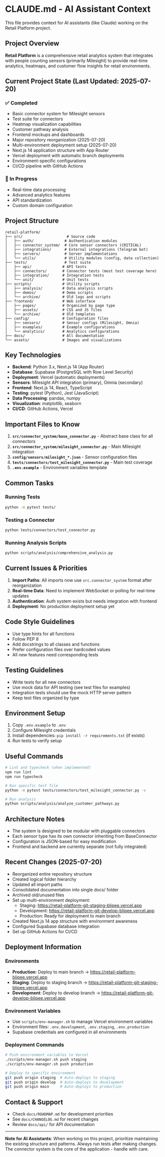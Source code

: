 # CLAUDE.md - AI Assistant Context

This file provides context for AI assistants (like Claude) working on the Retail Platform project.

## Project Overview

**Retail Platform** is a comprehensive retail analytics system that integrates with people counting sensors (primarily Milesight) to provide real-time analytics, heatmaps, and customer flow insights for retail environments.

## Current Project State (Last Updated: 2025-07-20)

### ✅ Completed
- Basic connector system for Milesight sensors
- Test suite for connectors
- Heatmap visualization capabilities
- Customer pathway analysis
- Frontend mockups and dashboards
- Major repository reorganization (2025-07-20)
- Multi-environment deployment setup (2025-07-20)
- Next.js 14 application structure with App Router
- Vercel deployment with automatic branch deployments
- Environment-specific configurations
- CI/CD pipeline with GitHub Actions

### 🚧 In Progress
- Real-time data processing
- Advanced analytics features
- API standardization
- Custom domain configuration

## Project Structure

```
retail-platform/
├── src/                    # Source code
│   ├── auth/              # Authentication modules
│   ├── connector_system/  # Core sensor connectors (CRITICAL)
│   ├── integrations/      # External integrations (Telegram bot)
│   ├── servers/           # Server implementations
│   └── utils/             # Utility modules (config, data collection)
├── tests/                 # Test suite
│   ├── api/              # API tests
│   ├── connectors/       # Connector tests (most test coverage here)
│   ├── integration/      # Integration tests
│   └── unit/             # Unit tests
├── scripts/              # Utility scripts
│   ├── analysis/         # Data analysis scripts
│   ├── demos/            # Demo scripts
│   └── archive/          # Old logs and scripts
├── frontend/             # Web interface
│   ├── pages/            # Organized by page type
│   ├── assets/           # CSS and JS files
│   └── archive/          # Old templates
├── config/               # Configuration files
│   ├── sensors/          # Sensor configs (Milesight, Omnia)
│   ├── examples/         # Example configurations
│   └── analytics/        # Analytics configurations
├── docs/                 # All documentation
└── assets/               # Images and visualizations
```

## Key Technologies

- **Backend**: Python 3.x, Next.js 14 (App Router)
- **Database**: Supabase (PostgreSQL with Row Level Security)
- **Deployment**: Vercel (automatic deployments)
- **Sensors**: Milesight API integration (primary), Omnia (secondary)
- **Frontend**: Next.js 14, React, TypeScript
- **Testing**: pytest (Python), Jest (JavaScript)
- **Data Processing**: pandas, numpy
- **Visualization**: matplotlib, seaborn
- **CI/CD**: GitHub Actions, Vercel

## Important Files to Know

1. **`src/connector_system/base_connector.py`** - Abstract base class for all connectors
2. **`src/connector_system/milesight_connector.py`** - Main Milesight integration
3. **`config/sensors/milesight_*.json`** - Sensor configuration files
4. **`tests/connectors/test_milesight_connector.py`** - Main test coverage
5. **`.env.example`** - Environment variables template

## Common Tasks

### Running Tests
```bash
python -m pytest tests/
```

### Testing a Connector
```bash
python tests/connectors/test_connector.py
```

### Running Analysis Scripts
```bash
python scripts/analysis/comprehensive_analysis.py
```

## Current Issues & Priorities

1. **Import Paths**: All imports now use `src.connector_system` format after reorganization
2. **Real-time Data**: Need to implement WebSocket or polling for real-time updates
3. **Authentication**: Auth system exists but needs integration with frontend
4. **Deployment**: No production deployment setup yet

## Code Style Guidelines

- Use type hints for all functions
- Follow PEP 8
- Add docstrings to all classes and functions
- Prefer configuration files over hardcoded values
- All new features need corresponding tests

## Testing Guidelines

- Write tests for all new connectors
- Use mock data for API testing (see test files for examples)
- Integration tests should use the mock HTTP server pattern
- Keep test files organized by type

## Environment Setup

1. Copy `.env.example` to `.env`
2. Configure Milesight credentials
3. Install dependencies: `pip install -r requirements.txt` (if exists)
4. Run tests to verify setup

## Useful Commands

```bash
# Lint and typecheck (when implemented)
npm run lint
npm run typecheck

# Run specific test file
python -m pytest tests/connectors/test_milesight_connector.py -v

# Run analysis
python scripts/analysis/analyze_customer_pathways.py
```

## Architecture Notes

- The system is designed to be modular with pluggable connectors
- Each sensor type has its own connector inheriting from BaseConnector
- Configuration is JSON-based for easy modification
- Frontend and backend are currently separate (not fully integrated)

## Recent Changes (2025-07-20)

- Reorganized entire repository structure
- Created logical folder hierarchy
- Updated all import paths
- Consolidated documentation into single docs/ folder
- Archived old/unused files
- Set up multi-environment deployment:
  - Staging: https://retail-platform-git-staging-blipee.vercel.app
  - Development: https://retail-platform-git-develop-blipee.vercel.app
  - Production: Ready for deployment to main branch
- Created Next.js 14 app structure with environment awareness
- Configured Supabase database integration
- Set up GitHub Actions for CI/CD

## Deployment Information

### Environments
- **Production**: Deploy to main branch → https://retail-platform-blipee.vercel.app
- **Staging**: Deploy to staging branch → https://retail-platform-git-staging-blipee.vercel.app  
- **Development**: Deploy to develop branch → https://retail-platform-git-develop-blipee.vercel.app

### Environment Variables
- Use `scripts/env-manager.sh` to manage Vercel environment variables
- Environment files: `.env.development`, `.env.staging`, `.env.production`
- Supabase credentials are configured in all environments

### Deployment Commands
```bash
# Push environment variables to Vercel
./scripts/env-manager.sh push staging
./scripts/env-manager.sh push production

# Deploy to specific environment
git push origin staging  # Auto-deploys to staging
git push origin develop  # Auto-deploys to development
git push origin main     # Auto-deploys to production
```

## Contact & Support

- Check `docs/ROADMAP.md` for development priorities
- See `docs/CHANGELOG.md` for recent changes
- Review `docs/api/` for API documentation

---

**Note for AI Assistants**: When working on this project, prioritize maintaining the existing structure and patterns. Always run tests after making changes. The connector system is the core of the application - handle with care.